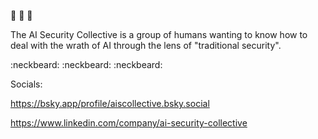 👀 👀 👀

The AI Security Collective is a group of humans wanting to know how to deal with the wrath of AI through the lens of "traditional security".

:neckbeard: :neckbeard: :neckbeard: 

Socials:

https://bsky.app/profile/aiscollective.bsky.social

https://www.linkedin.com/company/ai-security-collective

<!---
AISecCollective/AISecCollective is a ✨ special ✨ repository because its `README.md` (this file) appears on your GitHub profile.
You can click the Preview link to take a look at your changes.
--->
